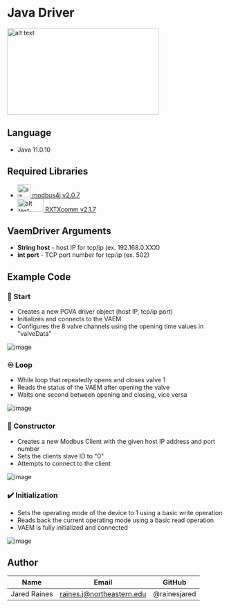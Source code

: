 # Java Driver
<img src="https://user-images.githubusercontent.com/71296226/134033531-ce6c1238-aa46-43da-8d6a-9cd36d30a62b.png" alt="alt text" width="350" height="200">

## Language
* Java 11.0.10

## Required Libraries
* <img src="https://avatars.githubusercontent.com/u/2309355?s=88&v=4" alt="alt text" width="30" height="30">[ modbus4j v2.0.7](https://github.com/MangoAutomation/modbus4j)
* <img src="http://rxtx.qbang.org/wiki/skins/common/images/wikii.png" alt="alt text" width="60" height="30">[ RXTXcomm v2.1.7](http://rxtx.qbang.org/wiki/index.php/Main_Page)

## VaemDriver Arguments
* **String host** - host IP for tcp/ip (ex. 192.168.0.XXX)
* **int port** - TCP port number for tcp/ip (ex. 502)

## Example Code
### 🚀 Start
* Creates a new PGVA driver object (host IP, tcp/ip port)
* Initializes and connects to the VAEM
* Configures the 8 valve channels using the opening time values in "valveData"

![image](https://user-images.githubusercontent.com/71296226/135155686-feca88c9-1b54-4b6f-9cfd-cfbdbf575b6c.png)

### ♾️ Loop
* While loop that repeatedly opens and closes valve 1
* Reads the status of the VAEM after opening the valve
* Waits one second between opening and closing, vice versa

![image](https://user-images.githubusercontent.com/71296226/135160108-3d8ed286-8047-4b7d-ae73-f30f310ecce7.png)

### 🚧 Constructor
* Creates a new Modbus Client with the given host IP address and port number
* Sets the clients slave ID to "0"
* Attempts to connect to the client

![image](https://user-images.githubusercontent.com/71296226/135158001-1dc6e290-e8ea-4abb-b021-644398d4ff40.png)

### ✔️ Initialization
* Sets the operating mode of the device to 1 using a basic write operation
* Reads back the current operating mode using a basic read operation
* VAEM is fully initialized and connected

![image](https://user-images.githubusercontent.com/71296226/135158394-871868cf-e385-42ed-a0b2-8dfa10b7670a.png)

## Author
|Name          | Email                      | GitHub         |
| ------------ | -------------------------  | -------------- |
| Jared Raines | raines.j@northeastern.edu  | @rainesjared   |

